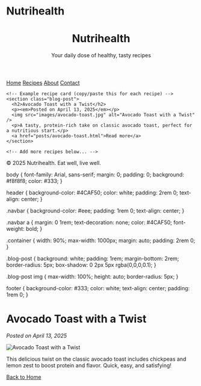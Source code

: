 # Nutrihealth
<!DOCTYPE html>
<html lang="en">
<head>
  <meta charset="UTF-8" />
  <meta name="viewport" content="width=device-width, initial-scale=1.0"/>
  <title>Nutrihealth - Healthy Recipes</title>
  <link rel="stylesheet" href="style.css" />
</head>
<body>
  <header>
    <div class="container">
      <h1>Nutrihealth</h1>
      <p>Your daily dose of healthy, tasty recipes</p>
    </div>
  </header>
  <nav class="navbar">
    <div class="container">
      <a href="#">Home</a>
      <a href="#">Recipes</a>
      <a href="#">About</a>
      <a href="#">Contact</a>
    </div>
  </nav>
  <main class="container">

    <!-- Example recipe card (copy/paste this for each recipe) -->
    <section class="blog-post">
      <h2>Avocado Toast with a Twist</h2>
      <p><em>Posted on April 13, 2025</em></p>
      <img src="images/avocado-toast.jpg" alt="Avocado Toast with a Twist" />
      <p>A tasty, protein-rich take on classic avocado toast, perfect for a nutritious start.</p>
      <a href="posts/avocado-toast.html">Read more</a>
    </section>

    <!-- Add more recipes below... -->

  </main>
  <footer>
    <div class="container">
      <p>&copy; 2025 Nutrihealth. Eat well, live well.</p>
    </div>
  </footer>
</body>
</html>
body {
  font-family: Arial, sans-serif;
  margin: 0;
  padding: 0;
  background: #f8f8f8;
  color: #333;
}

header {
  background-color: #4CAF50;
  color: white;
  padding: 2rem 0;
  text-align: center;
}

.navbar {
  background-color: #eee;
  padding: 1rem 0;
  text-align: center;
}

.navbar a {
  margin: 0 1rem;
  text-decoration: none;
  color: #4CAF50;
  font-weight: bold;
}

.container {
  width: 90%;
  max-width: 1000px;
  margin: auto;
  padding: 2rem 0;
}

.blog-post {
  background: white;
  padding: 1rem;
  margin-bottom: 2rem;
  border-radius: 5px;
  box-shadow: 0 2px 5px rgba(0,0,0,0.1);
}

.blog-post img {
  max-width: 100%;
  height: auto;
  border-radius: 5px;
}

footer {
  background-color: #333;
  color: white;
  text-align: center;
  padding: 1rem 0;
}
<!DOCTYPE html>
<html lang="en">
<head>
    <meta charset="UTF-8">
    <title>Avocado Toast with a Twist - Nutrihealth</title>
    <link rel="stylesheet" href="../style.css">
</head>
<body>
    <div class="container">
        <h1>Avocado Toast with a Twist</h1>
        <p><em>Posted on April 13, 2025</em></p>
        <img src="../images/avocado-toast.jpg" alt="Avocado Toast with a Twist" />
        <p>This delicious twist on the classic avocado toast includes chickpeas and lemon zest to boost protein and flavor. Quick, easy, and satisfying!</p>
        <p><a href="../index.html">Back to Home</a></p>
    </div>
</body>
</html>
